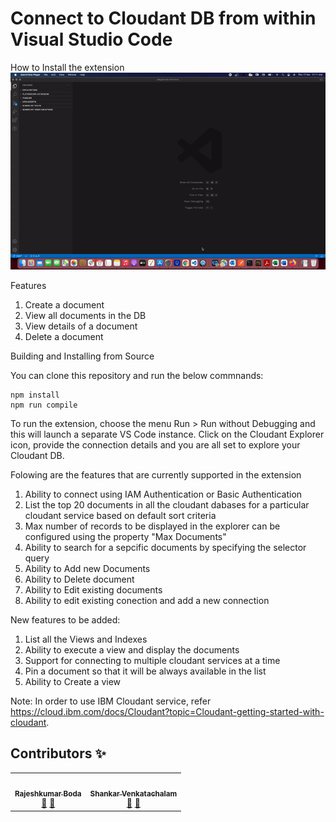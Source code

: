 # Connect to Cloudant DB from within Visual Studio Code

How to Install the extension
![How to Install the extension](./images/how-to-install.gif)


Features

1. Create a document
2. View all documents in the DB
2. View details of a document
4. Delete a document

Building and Installing from Source

You can clone this repository and run the below commnands:

```
npm install
npm run compile
```

To run the extension, choose the menu Run > Run without Debugging and this will launch a separate VS Code instance. Click on the Cloudant Explorer icon, provide the connection details and you are all set to explore your Cloudant DB.

Folowing are the features that are currently supported in the extension

1. Ability to connect using IAM Authentication or Basic Authentication
2. List the top 20 documents in all the cloudant dabases for a particular cloudant service based on default sort criteria
3. Max number of records to be displayed in the explorer can be configured using the property "Max Documents"
4. Ability to search for a sepcific documents by specifying the selector query
5. Ability to Add new Documents
6. Ability to Delete document
7. Ability to Edit existing documents
8. Ability to edit existing conection and add a new connection

New features to be added:

1. List all the Views and Indexes 
2. Ability to execute a view and display the documents
3. Support for connecting to multiple cloudant services at a time
4. Pin a document so that it will be always available in the list
5. Ability to Create a view 

Note: In order to use IBM Cloudant service, refer https://cloud.ibm.com/docs/Cloudant?topic=Cloudant-getting-started-with-cloudant.

## Contributors ✨



<table>
  <tr>
    <td align="center"><a href="https://github.com/bodarajeshkumar"><img src="https://avatars.githubusercontent.com/u/82795269?v=3?s=100" width="100px;" alt=""/><br /><sub><b>Rajeshkumar Boda</b></sub></a><br /><a href="https://github.com/IBM/vscode-cloudant/commits?author=bodarajeshkumar" title="Documentation">📖</a> <a href="https://github.com/IBM/vscode-cloudant/pulls?q=is%3Apr+reviewed-by%3Abodarajeshkumar" title="Reviewed Pull Requests">👀</a></td>
</td>
<td align="center"><a href="https://github.com/Shankar-IBM-ISL-Developer"><img src="https://avatars.githubusercontent.com/u/56068832?v=3?s=100" width="100px;" alt=""/><br /><sub><b>Shankar Venkatachalam</b></sub></a><br /><a href="https://github.com/IBM/vscode-cloudant/commits?author=Shankar-IBM-ISL-Developer" title="Documentation">📖</a> <a href="https://github.com/IBM/vscode-cloudant/pulls?q=is%3Apr+reviewed-by%3AShankar-IBM-ISL-Developer" title="Reviewed Pull Requests">👀</a> </td>
</td>
</tr>
</table>



